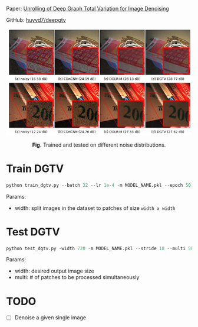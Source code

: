 Paper: [Unrolling of Deep Graph Total Variation for Image Denoising](https://arxiv.org/abs/2010.11290)

GitHub: [huyvd7/deepgtv](https://github.com/huyvd7/deepgtv)
<p align="center">
  <img src="legacy/diff_stat.png" class="img-responsive">
<p align="center"><b>Fig.</b> Trained and tested on different noise distributions.</p>
</p>

# Train DGTV
```python
python train_dgtv.py --batch 32 --lr 1e-4 -m MODEL_NAME.pkl --epoch 50 --train TRAIN_DATASET --width 36
```

Params:
- width: split images in the dataset to patches of size `width x width`

# Test DGTV
```python
python test_dgtv.py -width 720 -m MODEL_NAME.pkl --stride 18 --multi 500 -p TEST_DATASET
```

Params:
- width: desired output image size
- multi: # of patches to be processed simultaneously

# TODO
- [ ] Denoise a given single image
